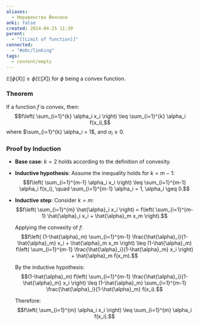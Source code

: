 ```yaml
---
aliases:
  - Неравенство Йенсена
anki: false
created: 2024-04-25 11:39
parent:
  - "[[Limit of function]]"
connected:
  - "#обс/linking"
tags:
  - content/empty
---
```


$\mathbb{E}[\phi(X)] \geq \phi(\mathbb{E}[X])$ for $\phi$ being a convex function.


### Theorem
If a function $f$ is convex, then:
$$f\left( \sum_{i=1}^{k} \alpha_i x_i \right) \leq \sum_{i=1}^{k} \alpha_i f(x_i),$$
where $\sum_{i=1}^{k} \alpha_i = 1$, and $\alpha_i \geq 0$.

### Proof by Induction

- **Base case**: $k = 2$ holds according to the definition of convexity.
  
- **Inductive hypothesis**: Assume the inequality holds for $k = m-1$:
  $$f\left( \sum_{i=1}^{m-1} \alpha_i x_i \right) \leq \sum_{i=1}^{m-1} \alpha_i f(x_i), \quad \sum_{i=1}^{m-1} \alpha_i = 1, \alpha_i \geq 0.$$

- **Inductive step**: Consider $k = m$:
  $$f\left( \sum_{i=1}^{m} \hat{\alpha}_i x_i \right) = f\left( \sum_{i=1}^{m-1} \hat{\alpha}_i x_i + \hat{\alpha}_m x_m \right).$$

  Applying the convexity of $f$:
  $$f\left( (1-\hat{\alpha}_m) \sum_{i=1}^{m-1} \frac{\hat{\alpha}_i}{1-\hat{\alpha}_m} x_i + \hat{\alpha}_m x_m \right) \leq (1-\hat{\alpha}_m) f\left( \sum_{i=1}^{m-1} \frac{\hat{\alpha}_i}{1-\hat{\alpha}_m} x_i \right) + \hat{\alpha}_m f(x_m).$$

  By the inductive hypothesis:
  $$(1-\hat{\alpha}_m) f\left( \sum_{i=1}^{m-1} \frac{\hat{\alpha}_i}{1-\hat{\alpha}_m} x_i \right) \leq (1-\hat{\alpha}_m) \sum_{i=1}^{m-1} \frac{\hat{\alpha}_i}{1-\hat{\alpha}_m} f(x_i).$$

  Therefore:
  $$f\left( \sum_{i=1}^{m} \alpha_i x_i \right) \leq \sum_{i=1}^{m} \alpha_i f(x_i).$$
